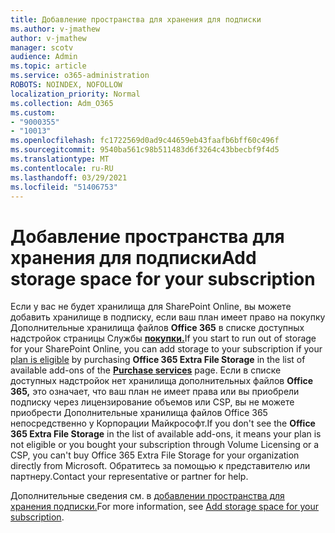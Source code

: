 ```yaml
---
title: Добавление пространства для хранения для подписки
ms.author: v-jmathew
author: v-jmathew
manager: scotv
audience: Admin
ms.topic: article
ms.service: o365-administration
ROBOTS: NOINDEX, NOFOLLOW
localization_priority: Normal
ms.collection: Adm_O365
ms.custom:
- "9000355"
- "10013"
ms.openlocfilehash: fc1722569d0ad9c44659eb43faafb6bff60c496f
ms.sourcegitcommit: 9540ba561c98b511483d6f3264c43bbecbf9f4d5
ms.translationtype: MT
ms.contentlocale: ru-RU
ms.lasthandoff: 03/29/2021
ms.locfileid: "51406753"
---
```

# <a name="add-storage-space-for-your-subscription"></a><span data-ttu-id="272cf-102">Добавление пространства для хранения для подписки</span><span class="sxs-lookup"><span data-stu-id="272cf-102">Add storage space for your subscription</span></span>

<span data-ttu-id="272cf-103">Если у вас не будет хранилища для SharePoint Online, вы можете [](https://docs.microsoft.com/microsoft-365/commerce/add-storage-space) добавить хранилище в подписку, если ваш план имеет право на покупку Дополнительные хранилища файлов **Office 365** в списке доступных надстройок страницы Службы **[покупки.](https://go.microsoft.com/fwlink/p/?linkid=868433)**</span><span class="sxs-lookup"><span data-stu-id="272cf-103">If you start to run out of storage for your SharePoint Online, you can add storage to your subscription if your [plan is eligible](https://docs.microsoft.com/microsoft-365/commerce/add-storage-space) by purchasing **Office 365 Extra File Storage** in the list of available add-ons of the **[Purchase services](https://go.microsoft.com/fwlink/p/?linkid=868433)** page.</span></span> <span data-ttu-id="272cf-104">Если в списке доступных надстройок нет хранилища дополнительных файлов **Office 365,** это означает, что ваш план не имеет права или вы приобрели подписку через лицензирование объемов или CSP, вы не можете приобрести Дополнительные хранилища файлов Office 365 непосредственно у Корпорации Майкрософт.</span><span class="sxs-lookup"><span data-stu-id="272cf-104">If you don't see the **Office 365 Extra File Storage** in the list of available add-ons, it means your plan is not eligible or you bought your subscription through Volume Licensing or a CSP, you can't buy Office 365 Extra File Storage for your organization directly from Microsoft.</span></span> <span data-ttu-id="272cf-105">Обратитесь за помощью к представителю или партнеру.</span><span class="sxs-lookup"><span data-stu-id="272cf-105">Contact your representative or partner for help.</span></span>

<span data-ttu-id="272cf-106">Дополнительные сведения см. в [добавлении пространства для хранения подписки.](https://docs.microsoft.com/microsoft-365/commerce/add-storage-space)</span><span class="sxs-lookup"><span data-stu-id="272cf-106">For more information, see [Add storage space for your subscription](https://docs.microsoft.com/microsoft-365/commerce/add-storage-space).</span></span>
